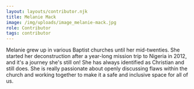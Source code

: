 ```yaml
---
layout: layouts/contributor.njk
title: Melanie Mack
image: /img/uploads/image_melanie-mack.jpg
role: Contributor
tags: contributor
---
```

Melanie grew up in various Baptist churches until her mid-twenties. She started her deconstruction after a year-long mission trip to Nigeria in 2012, and it's a journey she's still on! She has always identified as Christian and still does. She is really passionate about openly discussing flaws within the church and working together to make it a safe and inclusive space for all of us.